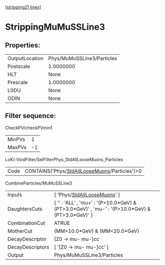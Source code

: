 [[stripping21 lines]](./stripping21-index)

# StrippingMuMuSSLine3

## Properties:

|                |                            |
|----------------|----------------------------|
| OutputLocation | Phys/MuMuSSLine3/Particles |
| Postscale      | 1.0000000                  |
| HLT            | None                       |
| Prescale       | 1.0000000                  |
| L0DU           | None                       |
| ODIN           | None                       |

## Filter sequence:

CheckPV/checkPVmin1

|        |     |
|--------|-----|
| MinPVs | 1   |
| MaxPVs | -1  |

LoKi::VoidFilter/SelFilterPhys_StdAllLooseMuons_Particles

|      |                                                                                                  |
|------|--------------------------------------------------------------------------------------------------|
| Code | CONTAINS('Phys/[StdAllLooseMuons](./stripping21-commonparticles-stdallloosemuons)/Particles')\>0 |

CombineParticles/MuMuSSLine3

|                  |                                                                                                        |
|------------------|--------------------------------------------------------------------------------------------------------|
| Inputs           | [ 'Phys/[StdAllLooseMuons](./stripping21-commonparticles-stdallloosemuons)' ]                        |
| DaughtersCuts    | { '' : 'ALL' , 'mu+' : '(P\>10.0\*GeV) & (PT\>3.0\*GeV)' , 'mu-' : '(P\>10.0\*GeV) & (PT\>3.0\*GeV)' } |
| CombinationCut   | ATRUE                                                                                                  |
| MotherCut        | (MM\>10.0\*GeV) & (MM\<20.0\*GeV)                                                                      |
| DecayDescriptor  | [Z0 -\> mu- mu-]cc                                                                                   |
| DecayDescriptors | [ '[Z0 -\> mu- mu-]cc' ]                                                                           |
| Output           | Phys/MuMuSSLine3/Particles                                                                             |
